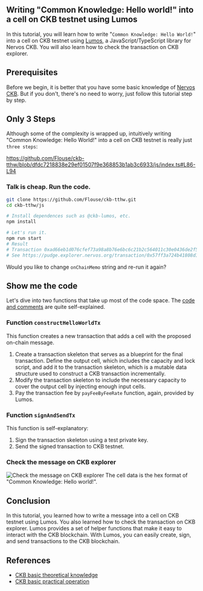 ## Writing "Common Knowledge: Hello world!" into a cell on CKB testnet using Lumos

In this tutorial, you will learn how to write "`Common Knowledge: Hello World!`" into a cell on CKB testnet using [Lumos](https://github.com/ckb-js/lumos), a JavaScript/TypeScript library for Nervos CKB. You will also learn how to check the transaction on CKB explorer.

## Prerequisites
Before we begin, it is better that you have some basic knowledge of [Nervos CKB](https://ckbacademy.vercel.app/courses/basic-theory).
But if you don't, there's no need to worry, just follow this tutorial step by step.


## Only 3 Steps

Although some of the complexity is wrapped up, intuitively writing "Common Knowledge: Hello World!" into a cell on CKB testnet is really just `three steps`:

https://github.com/Flouse/ckb-tthw/blob/dfdc7218838e29ef01507f9e368853b1ab3c6933/js/index.ts#L86-L94

### Talk is cheap. Run the code.

```bash
git clone https://github.com/Flouse/ckb-tthw.git
cd ckb-tthw/js

# Install dependences such as @ckb-lumos, etc.
npm install

# Let's run it.
npm run start
# Result
# Transaction 0xad66eb1d076cfef73a98a8b76e6bc6c21b2c564011c30e0436de2f5f89579c84 sent.
# See https://pudge.explorer.nervos.org/transaction/0x57ff3a724b41808d1bae9a7d611956145542cd70cd2e1c6c43dab34ab28b9ea7
```
<!-- TODO: add result image -->
Would you like to change `onChainMemo` string and re-run it again?

## Show me the code
Let's dive into two functions that take up most of the code space. The [code and comments](./index.ts) are quite self-explained.

### Function `constructHelloWorldTx`
This function creates a new transaction that adds a cell with the proposed on-chain message.

1. Create a transaction skeleton that serves as a blueprint for the final transaction.
Define the output cell, which includes the capacity and lock script, and add it to the transaction skeleton, which is a mutable data structure used to construct a CKB transaction incrementally.
2. Modify the transaction skeleton to include the necessary capacity to cover the output cell by injecting enough input cells.
3. Pay the transaction fee by `payFeeByFeeRate` function, again, provided by Lumos.

### Function `signAndSendTx`
This function is self-explanatory:
1. Sign the transaction skeleton using a test private key.
2. Send the signed transaction to CKB testnet.

### Check the message on CKB explorer
![Check the message on CKB explorer](https://user-images.githubusercontent.com/1297478/236415697-c3a49e0d-eb8f-473e-a0c1-a587c20e5a42.png)
The cell data is the hex format of "Common Knowledge: Hello world!".


## Conclusion
In this tutorial, you learned how to write a message into a cell on CKB testnet using Lumos. You also learned how to check the transaction on CKB explorer. Lumos provides a set of helper functions that make it easy to interact with the CKB blockchain. With Lumos, you can easily create, sign, and send transactions to the CKB blockchain.

## References
- [CKB basic theoretical knowledge](https://ckbacademy.vercel.app/courses/basic-theory)
- [CKB basic practical operation](https://ckbacademy.vercel.app/courses/basic-operation)
